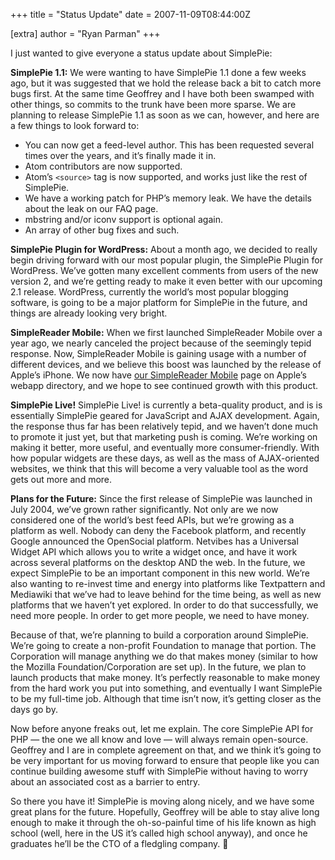 +++
title = "Status Update"
date = 2007-11-09T08:44:00Z

[extra]
author = "Ryan Parman"
+++

I just wanted to give everyone a status update about SimplePie:

**SimplePie 1.1:** We were wanting to have SimplePie 1.1 done a few weeks ago, but it was suggested that we hold the release back a bit to catch more bugs first. At the same time Geoffrey and I have both been swamped with other things, so commits to the trunk have been more sparse. We are planning to release SimplePie 1.1 as soon as we can, however, and here are a few things to look forward to:

- You can now get a feed-level author. This has been requested several times over the years, and it’s finally made it in.
- Atom contributors are now supported.
- Atom’s `<source>` tag is now supported, and works just like the rest of SimplePie.
- We have a working patch for PHP’s memory leak. We have the details about the leak on our FAQ page.
- mbstring and/or iconv support is optional again.
- An array of other bug fixes and such.

**SimplePie Plugin for WordPress:** About a month ago, we decided to really begin driving forward with our most popular plugin, the SimplePie Plugin for WordPress. We’ve gotten many excellent comments from users of the new version 2, and we’re getting ready to make it even better with our upcoming 2.1 release. WordPress, currently the world’s most popular blogging software, is going to be a major platform for SimplePie in the future, and things are already looking very bright.

**SimpleReader Mobile:** When we first launched SimpleReader Mobile over a year ago, we nearly canceled the project because of the seemingly tepid response. Now, SimpleReader Mobile is gaining usage with a number of different devices, and we believe this boost was launched by the release of Apple’s iPhone. We now have [our SimpleReader Mobile](http://www.apple.com/webapps/news/simplereadermobile.html) page on Apple’s webapp directory, and we hope to see continued growth with this product.

**SimplePie Live!** SimplePie Live! is currently a beta-quality product, and is is essentially SimplePie geared for JavaScript and AJAX development. Again, the response thus far has been relatively tepid, and we haven’t done much to promote it just yet, but that marketing push is coming. We’re working on making it better, more useful, and eventually more consumer-friendly. With how popular widgets are these days, as well as the mass of AJAX-oriented websites, we think that this will become a very valuable tool as the word gets out more and more.

**Plans for the Future:** Since the first release of SimplePie was launched in July 2004, we’ve grown rather significantly. Not only are we now considered one of the world’s best feed APIs, but we’re growing as a platform as well. Nobody can deny the Facebook platform, and recently Google announced the OpenSocial platform. Netvibes has a Universal Widget API which allows you to write a widget once, and have it work across several platforms on the desktop AND the web. In the future, we expect SimplePie to be an important component in this new world. We’re also wanting to re-invest time and energy into platforms like Textpattern and Mediawiki that we’ve had to leave behind for the time being, as well as new platforms that we haven’t yet explored. In order to do that successfully, we need more people. In order to get more people, we need to have money.

Because of that, we’re planning to build a corporation around SimplePie. We’re going to create a non-profit Foundation to manage that portion. The Corporation will manage anything we do that makes money (similar to how the Mozilla Foundation/Corporation are set up). In the future, we plan to launch products that make money. It’s perfectly reasonable to make money from the hard work you put into something, and eventually I want SimplePie to be my full-time job. Although that time isn’t now, it’s getting closer as the days go by.

Now before anyone freaks out, let me explain. The core SimplePie API for PHP — the one we all know and love — will always remain open-source. Geoffrey and I are in complete agreement on that, and we think it’s going to be very important for us moving forward to ensure that people like you can continue building awesome stuff with SimplePie without having to worry about an associated cost as a barrier to entry.

So there you have it! SimplePie is moving along nicely, and we have some great plans for the future. Hopefully, Geoffrey will be able to stay alive long enough to make it through the oh-so-painful time of his life known as high school (well, here in the US it’s called high school anyway), and once he graduates he’ll be the CTO of a fledgling company. 🙂
